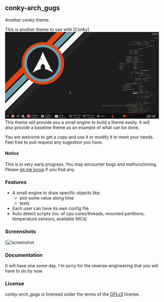 ## conky-arch_gugs
Another conky theme.

This is another theme to use with [Conky]![Screenshot](https://github.com/gugsmonteiro/conky-arch_gugs/blob/master/Screenshot_20160612_201651.png )
This theme will provide you a small engine to build a theme easily. It will also
provide a baseline theme as an example of what can be done.

You are welcome to get a copy and use it or modify it to meet your needs. Feel
free to pull request any sugestion you have.

#### Notice
This is in very early progress. You may encounter bugs and malfunctioning.
Please [let me know](https://github.com/gugsmonteiro/conky-arch_gugs
) if you
find any.


### Features
 * A small engine to draw specific objects like:
   * plot some value along time
   * texts
 * Each user can have its own config file
 * Auto detect scripts (no. of cpu cores/threads, mounted partitions, temperature sensors, available NICs)

### Screenshots
[![screenshot](https://raw.githubusercontent.com/conky-arch_gugs/Screenshot_20160612_201651.png )

### Documentation
It will have one some day. I'm sorry for the reverse-engineering that you will
have to do by now.


### License
conky-arch_gugs is licensed under the terms of the [GPLv3](LICENSE.GPL) license.
